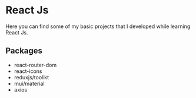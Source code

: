 # React Js

Here you can find some of my basic projects that I developed while learning React Js.

## Packages
- react-router-dom
- react-icons
- reduxjs/toolikt
- mui/material  
- axios
